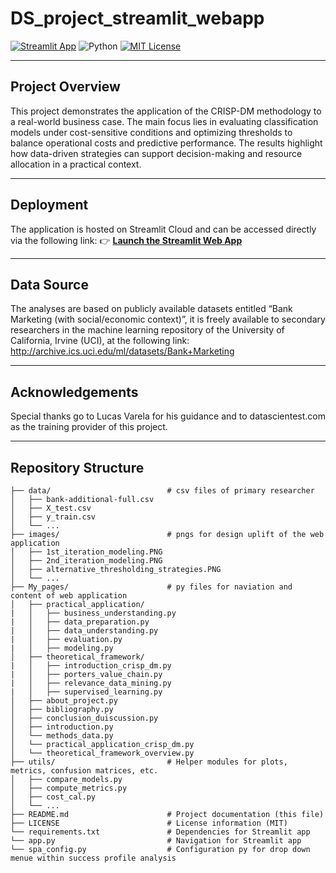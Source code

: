 # DS_project_streamlit_webapp

[![Streamlit App](https://img.shields.io/badge/Launch%20App-Streamlit-brightgreen)](https://your-streamlit-app-url.streamlit.app)
![Python](https://img.shields.io/badge/Python-3.9-blue?logo=python) 
[![MIT License](https://img.shields.io/badge/License-MIT-green.svg)](./LICENSE)

---

## Project Overview
This project demonstrates the application of the CRISP-DM methodology to a real-world business case. The main focus lies in evaluating classification models under cost-sensitive conditions and optimizing thresholds to balance operational costs and predictive performance. The results highlight how data-driven strategies can support decision-making and resource allocation in a practical context.

---

## Deployment
The application is hosted on Streamlit Cloud and can be accessed directly via the following link:
👉 [**Launch the Streamlit Web App**](https://dsproject-crispdm-bank-campaign-cost-optimizer.streamlit.app)

---

## Data Source
The analyses are based on publicly available datasets entitled “Bank Marketing (with social/economic context)”, it is freely available to secondary researchers in the machine learning repository of the University of California, Irvine (UCI), at the following link: http://archive.ics.uci.edu/ml/datasets/Bank+Marketing

---

## Acknowledgements
Special thanks go to Lucas Varela for his guidance and to datascientest.com as the training provider of this project.

---

## Repository Structure
```plaintext
├── data/                          # csv files of primary researcher
│   ├── bank-additional-full.csv
│   ├── X_test.csv
│   ├── y_train.csv
│   └── ...
├── images/                        # pngs for design uplift of the web application
│   ├── 1st_iteration_modeling.PNG
│   ├── 2nd_iteration_modeling.PNG
│   ├── alternative_thresholding_strategies.PNG
│   └── ...
├── My_pages/                      # py files for naviation and content of web application
│   ├── practical_application/
|   │   ├── business_understanding.py
|   │   ├── data_preparation.py
|   │   ├── data_understanding.py
|   │   ├── evaluation.py
|   │   ├── modeling.py
│   ├── theoretical_framework/
|   │   ├── introduction_crisp_dm.py
|   │   ├── porters_value_chain.py
|   │   ├── relevance_data_mining.py
|   │   ├── supervised_learning.py
│   ├── about_project.py
│   ├── bibliography.py
│   ├── conclusion_duiscussion.py
│   ├── introduction.py
│   └── methods_data.py
│   └── practical_application_crisp_dm.py
│   └── theoretical_framework_overview.py
├── utils/                         # Helper modules for plots, metrics, confusion matrices, etc.
│   ├── compare_models.py
│   ├── compute_metrics.py
│   ├── cost_cal.py
│   └── ...
├── README.md                      # Project documentation (this file)
├── LICENSE                        # License information (MIT)
└── requirements.txt               # Dependencies for Streamlit app
└── app.py                         # Navigation for Streamlit app
└── spa_config.py                  # Configuration py for drop down menue within success profile analysis
